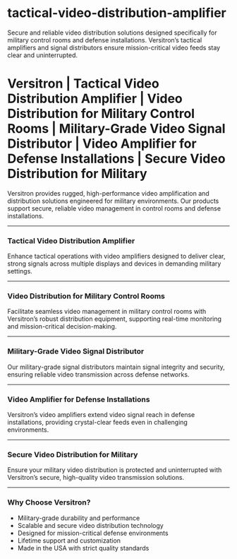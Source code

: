 # tactical-video-distribution-amplifier
Secure and reliable video distribution solutions designed specifically for military control rooms and defense installations. Versitron’s tactical amplifiers and signal distributors ensure mission-critical video feeds stay clear and uninterrupted.

# **Versitron | Tactical Video Distribution Amplifier | Video Distribution for Military Control Rooms | Military-Grade Video Signal Distributor | Video Amplifier for Defense Installations | Secure Video Distribution for Military**

Versitron provides rugged, high-performance video amplification and distribution solutions engineered for military environments. Our products support secure, reliable video management in control rooms and defense installations.

---

### Tactical Video Distribution Amplifier  
Enhance tactical operations with video amplifiers designed to deliver clear, strong signals across multiple displays and devices in demanding military settings.

---

### Video Distribution for Military Control Rooms  
Facilitate seamless video management in military control rooms with Versitron’s robust distribution equipment, supporting real-time monitoring and mission-critical decision-making.

---

### Military-Grade Video Signal Distributor  
Our military-grade signal distributors maintain signal integrity and security, ensuring reliable video transmission across defense networks.

---

### Video Amplifier for Defense Installations  
Versitron’s video amplifiers extend video signal reach in defense installations, providing crystal-clear feeds even in challenging environments.

---

### Secure Video Distribution for Military  
Ensure your military video distribution is protected and uninterrupted with Versitron’s secure, high-quality video transmission solutions.

---

### Why Choose Versitron?

- Military-grade durability and performance  
- Scalable and secure video distribution technology  
- Designed for mission-critical defense environments  
- Lifetime support and customization  
- Made in the USA with strict quality standards
